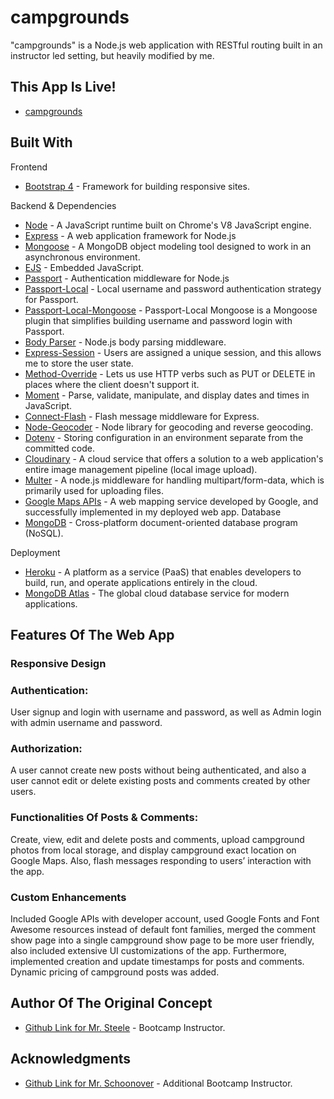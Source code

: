 # campgrounds

"campgrounds" is a Node.js web application with RESTful routing built in an instructor led setting, but heavily modified by me.

## This App Is Live!

* [campgrounds](https://cmpgrnds.herokuapp.com/)

## Built With

Frontend
* [Bootstrap 4](https://getbootstrap.com/docs/4.1/getting-started/introduction/) - Framework for building responsive sites.


Backend & Dependencies
* [Node](https://nodejs.org/en/) - A JavaScript runtime built on Chrome's V8 JavaScript engine.
* [Express](https://expressjs.com/) - A web application framework for Node.js
* [Mongoose](https://expressjs.com/) - A MongoDB object modeling tool designed to work in an asynchronous environment.
* [EJS](https://ejs.co/) - Embedded JavaScript.
* [Passport](http://www.passportjs.org/) - Authentication middleware for Node.js
* [Passport-Local](https://www.npmjs.com/package/passport-local) - Local username and password authentication strategy for Passport.
* [Passport-Local-Mongoose](https://www.npmjs.com/package/passport-local-mongoose) - Passport-Local Mongoose is a Mongoose plugin that simplifies building username and password login with Passport.
* [Body Parser](https://www.npmjs.com/package/body-parser) - Node.js body parsing middleware.
* [Express-Session](https://www.npmjs.com/package/express-session) - Users are assigned a unique session, and this allows me to store the user state.
* [Method-Override](https://www.npmjs.com/package/method-override) - Lets us use HTTP verbs such as PUT or DELETE in places where the client doesn't support it.
* [Moment](https://momentjs.com/) - Parse, validate, manipulate, and display dates and times in JavaScript.
* [Connect-Flash](https://www.npmjs.com/package/connect-flash) - Flash message middleware for Express.
* [Node-Geocoder](https://www.npmjs.com/package/node-geocoder) - Node library for geocoding and reverse geocoding.
* [Dotenv](https://www.npmjs.com/package/dotenv) - Storing configuration in an environment separate from the committed code.
* [Cloudinary](https://www.npmjs.com/package/cloudinary) - A cloud service that offers a solution to a web application's entire image management pipeline (local image upload).
* [Multer](https://www.npmjs.com/package/multer) - A node.js middleware for handling multipart/form-data, which is primarily used for uploading files.
* [Google Maps APIs](https://cloud.google.com/maps-platform/) - A web mapping service developed by Google, and successfully implemented in my deployed web app.
Database
* [MongoDB](https://www.mongodb.com/) - Cross-platform document-oriented database program (NoSQL).


Deployment
* [Heroku](https://www.heroku.com/) - A platform as a service (PaaS) that enables developers to build, run, and operate applications entirely in the cloud.
* [MongoDB Atlas](https://www.mongodb.com/cloud/atlas) - The global cloud database service for modern applications.

## Features Of The Web App

### Responsive Design
### Authentication:

User signup and login with username and password, as well as Admin login with admin username and password.

### Authorization:

A user cannot create new posts without being authenticated, and also a user cannot edit or delete existing posts and comments created by other users. 

### Functionalities Of Posts & Comments:

Create, view, edit and delete posts and comments, upload campground photos from local storage, and display campground exact location on Google Maps. Also, flash messages responding to users’ interaction with the app.

### Custom Enhancements

Included Google APIs with developer account, used Google Fonts and Font Awesome resources instead of default font families, merged the comment show page into a single campground show page to be more user friendly, also included extensive UI customizations of the app. Furthermore, implemented creation and update timestamps for posts and comments. Dynamic pricing of campground posts was added.


## Author Of The Original Concept

* [Github Link for Mr. Steele](https://github.com/Colt) - Bootcamp Instructor.


## Acknowledgments

* [Github Link for Mr. Schoonover](https://github.com/nax3t) - Additional Bootcamp Instructor.
